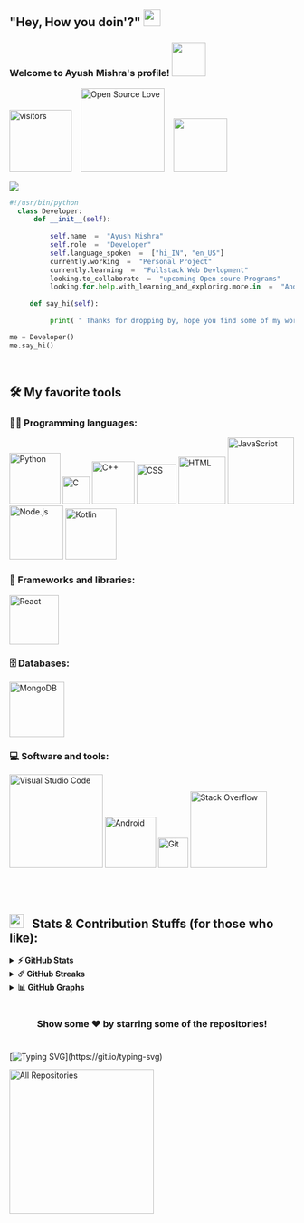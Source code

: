 ## "Hey, How you doin'?" <img src="https://emojis.slackmojis.com/emojis/images/1531849430/4246/blob-sunglasses.gif?1531849430" width="30"/>


<!-- --------------------------------------------------------------------------------------------------------------------------------------------------------------->


<h3>
     Welcome to Ayush Mishra's profile!  <img src="https://github.com/TheDudeThatCode/TheDudeThatCode/blob/master/Assets/Developer.gif" width="60px">
</h3>

<!-- ---------------------------------------------------------------------------------------- -->


<a href="#"><img alt="visitors" src="https://visitor-badge.laobi.icu/badge?page_id=ayush-sleeping.ayush-sleeping" width="110" ></a>
&nbsp;&nbsp;    <a href="#"><img alt="Open Source Love" src="https://badges.frapsoft.com/os/v1/open-source.svg?v=102" width="148" ></a>
&nbsp;&nbsp;    <a href="https://www.linkedin.com/in/ayush-b-m/">
<img src="https://img.shields.io/badge/linkedin-0A66C2?&style=for-the-badge&logo=linkedin&logoColor=white" width="95" > </a>


<img src="https://user-images.githubusercontent.com/73097560/115834477-dbab4500-a447-11eb-908a-139a6edaec5c.gif">


<!-- ---------------------------------------------------------------------------------------------------------------------------------------------------------------->


```python
#!/usr/bin/python
  class Developer:
      def __init__(self):
    
          self.name  =  "Ayush Mishra"
          self.role  =  "Developer"
          self.language_spoken  =  ["hi_IN", "en_US"]
          currently.working  =  "Personal Project"
          currently.learning  =  "Fullstack Web Devlopment"
          looking.to_collaborate  =  "upcoming Open soure Programs"
          looking.for.help.with_learning_and_exploring.more.in  =  "Android Devlopment"
        
     def say_hi(self):
    
          print( " Thanks for dropping by, hope you find some of my work interesting. " )

me = Developer()
me.say_hi()
```

<br>


<!-- ----------------------------------------------------------------------------------------------------------------------------------------------------------------->


## 🛠️ My favorite tools
 
### 👨‍💻 Programming languages:
<p>
<a href="#"><img alt="Python" src="https://img.shields.io/badge/Python-14354C.svg?logo=python&logoColor=white" width="90" ></a>
<a href="#"><img alt="C" src="https://custom-icon-badges.herokuapp.com/badge/C-03599C.svg?logo=c-in-hexagon&logoColor=white" width="48" ></a>
<a href="#"><img alt="C++" src="https://custom-icon-badges.herokuapp.com/badge/C++-9C033A.svg?logo=cpp2&logoColor=white" width="75" ></a>
<a href="#"><img alt="CSS" src="https://img.shields.io/badge/CSS-1572B6.svg?logo=css3&logoColor=white" width="70" ></a>
<a href="#"><img alt="HTML" src="https://img.shields.io/badge/HTML-E34F26.svg?logo=html5&logoColor=white" width="83" ></a>
<a href="#"><img alt="JavaScript" src="https://img.shields.io/badge/JavaScript-F7DF1E.svg?logo=javascript&logoColor=black" width="117" ></a>
<a href="#"><img alt="Node.js" src="https://img.shields.io/badge/Node.js-43853D.svg?logo=node.js&logoColor=white" width="95" ></a>
<a href="#"><img alt="Kotlin" src="https://img.shields.io/badge/Kotlin-0095D5?&style=for-the-badge&logo=kotlin&logoColor=white" width="90" ></a>
</p>

<!-- ---------------------------------------------------------------------------------------- -->

### 🧰 Frameworks and libraries:
<p>
<a href="#"><img alt="React" src="https://img.shields.io/badge/React-20232a.svg?logo=react&logoColor=%2361DAFB" width="87" ></a>
</p>

<!-- ---------------------------------------------------------------------------------------- -->

### 🗄️ Databases: 
<p>
<a href="#"><img alt="MongoDB" src ="https://img.shields.io/badge/MongoDB-4ea94b.svg?logo=mongodb&logoColor=white"  width="97" ></a>
</p>

<!-- ---------------------------------------------------------------------------------------- -->

### 💻 Software and tools:
<p>
<a href="#"><img alt="Visual Studio Code" src="https://img.shields.io/badge/Visual%20Studio%20Code-0078d7.svg?logo=visual-studio-code&logoColor=white" width="165" ></a>
<a href="#"><img alt="Android" src="https://img.shields.io/badge/Android-3DDC84?style=for-the-badge&logo=android&logoColor=white" width="90" ></a>
<a href="#"><img alt="Git" src="https://img.shields.io/badge/Git-F05033.svg?logo=git&logoColor=white" width="53" ></a>
<a href="#"><img alt="Stack Overflow" src="https://img.shields.io/badge/-Stack%20Overflow-FE7A16?logo=stack-overflow&logoColor=white" width="135" ></a>
</p>

<br />
<br>
<!-- ---------------------------------------------------------------------------------------------------------------------------------------------------------------->


## <img src='https://media1.giphy.com/media/du3J3cXyzhj75IOgvA/giphy.gif?cid=ecf05e47x2g034i9pzwtzzsd3xgg2w9nr94t4tflbbgo3008&rid=giphy.gif' width='25px'>  &nbsp;  Stats & Contribution Stuffs (for those who like):


<!-- ---------------------------------------------------------------------------------------- -->


<details>
  <summary><b>⚡ GitHub Stats</b></summary>
     <br />
     <div>
     <a href="https://github.com/anuraghazra/github-readme-stats" title="Go to Source">
      <img height="165em" src="https://github-readme-stats.vercel.app/api?username=ayush-sleeping&show_icons=true&theme=react&border_color=61dafb&hide_border=true" />
    </a>
     <a href="https://github.com/anuraghazra/github-readme-stats">
      <img height="165em" src="https://github-readme-stats.vercel.app/api/top-langs/?username=ayush-sleeping&hide=c%23,powershell,Mathematica,Ruby,Objective-C,Objective-C%2b%2b,Cuda&title_color=61dafb&text_color=ffffff&icon_color=61dafb&bg_color=20232a&langs_count=8&layout=compact&border_color=61dafb&hide_border=true" />
    </a>
</div>
     </details>
     
<!-- ---------------------------------------------------------------------------------------- -->

<details>	
  <summary><b>☄️ GitHub Streaks</b></summary>
     <br />
     <div>
     <a href="https://github.com/denvercoder1/github-readme-streak-stats" title="Go to Source">
     <img height="180em" src="https://github-readme-streak-stats.herokuapp.com/?user=ayush-sleeping&theme=react&border=61dafb&hide_border=true" />
    </a>
     </div>
</details>

<!-- ---------------------------------------------------------------------------------------- -->

<details>
     <summary><b>📊 GitHub Graphs </b></summary>
     <br />
     <div>
          <img src="https://activity-graph.herokuapp.com/graph?username=ayush-sleeping&theme=react-dark&bg_color=20232a&hide_border=true" width="100%"/>
     </div>
</details>

<!-- ----------------------------------------------------------------------------------------------------------------------------------------------------------------->


<br>

<div align="center">

### Show some ❤️ by starring some of the repositories!

</div>

<!-- ----------------------------------------------------------------------------------------------------------------------------------------------------------------->

#

[![Typing SVG](https://readme-typing-svg.herokuapp.com?color=%231EB6FF&size=17&width=500&lines=Click+on+Below+badge+for+all+my+%22+GitHub+Work+%22+...)](https://git.io/typing-svg)
<p>
  <a href="https://github.com/ayush-sleeping/All-my-work..."><img alt="All Repositories" title="All Repositories" src="https://img.shields.io/badge/All%20My%20Contribution-%20Repository-red" width="255" /></a>
</p> 
<br>

<!-- ------------------------------------------------------------------------------------------------------------------------------------------------------------------>
